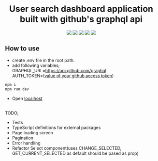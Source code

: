 <h1 align="center">User search dashboard application built with github's graphql api</h1>

<p align="center">
  <a href="https://www.typescriptlang.org/" target="_blank"><img src="https://img.shields.io/badge/Typescript-v3.7.2-blue.svg?logo=TypeScript"></a>
  <a href="https://nextjs.org/" target="_blank"><img src="https://img.shields.io/badge/Next.js-v9.1.1-blueviolet.svg"></a>
  <a href="https://reactjs.org/" target="_blank"><img src="https://img.shields.io/badge/React-v16.10.2-%238DD6F9.svg?logo=React"></a>
  <a href="https://graphql.org/" target="_blank"><img src="https://img.shields.io/badge/GraphQL-v14.5.8-ff69b4.svg?logo=GraphQL"></a>
  <a href="https://github.com/prettier/prettier" target="_blank"><img src="https://img.shields.io/badge/styled_with-prettier-ff69b4.svg"></a>
</p>

## How to use

- create .env file in the root path.
- add following variables; <br>
  GRAPHQL_URL=https://api.github.com/graphql <br>
  AUTH_TOKEN=([value of your github access token](https://help.github.com/en/github/authenticating-to-github/creating-a-personal-access-token-for-the-command-line))

```javascript
npm i
npm run dev
```

- Open [localhost](http://localhost:3000/)

<br>
TODO;

- Tests
- TypeScript definitions for external packages
- Page loading screen
- Pagination
- Error handling
- Refactor Select component(uses CHANGE_SELECTED, GET_CURRENT_SELECTED as default should be pased as prop)
